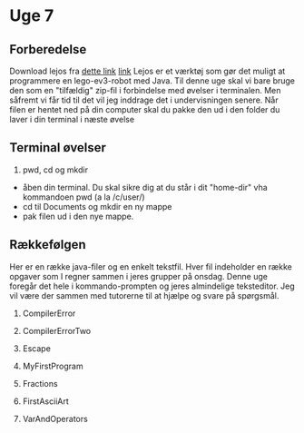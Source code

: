 # Uge 7
## Forberedelse
Download lejos fra [dette link](https://sourceforge.net/projects/lejos/files/lejos-EV3/0.9.1-beta/)
[link](https://sourceforge.net/projects/ev3.lejos.p/files/latest/download)
Lejos er et værktøj som gør det muligt at programmere en lego-ev3-robot med Java. Til denne uge skal vi bare bruge den som en "tilfældig"
zip-fil i forbindelse med øvelser i terminalen. Men såfremt vi får tid til det vil jeg inddrage det i undervisningen senere. 
Når filen er hentet ned på din computer skal du pakke den ud i den folder du laver i din terminal i næste øvelse
## Terminal øvelser 
1) pwd, cd og mkdir
  * åben din terminal. Du skal sikre dig at du står i dit "home-dir" vha kommandoen pwd (a la /c/user/<brugernavn>)
  * cd til Documents og mkdir en ny mappe 
  * pak filen ud i den nye mappe.



## Rækkefølgen 
Her er en række java-filer og en enkelt tekstfil. Hver fil indeholder en 
række opgaver som I regner sammen i jeres grupper på onsdag. Denne uge
foregår det hele i kommando-prompten og jeres almindelige teksteditor.
Jeg vil være der sammen med tutorerne til at hjælpe og svare på spørgsmål.

1) CompilerError

2) CompilerErrorTwo

3) Escape

4) MyFirstProgram

5) Fractions

6) FirstAsciiArt

7) VarAndOperators
